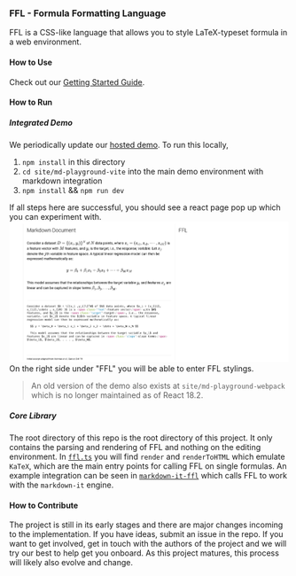### FFL - Formula Formatting Language
FFL is a CSS-like language that allows you to style LaTeX-typeset formula in a web environment. 

#### How to Use
Check out our [Getting Started Guide](https://penn-hci.github.io/ffl/getting-started).

#### How to Run

##### Integrated Demo
We periodically update our [hosted demo](https://penn-hci.github.io/ffl/demo). To run this locally,
1. `npm install` in this directory
2. `cd site/md-playground-vite` into the main demo environment with markdown integration
3. `npm install` && `npm run dev`

If all steps here are successful, you should see a react page pop up which you can experiment with.
![](doc/md-demo.png)
On the right side under "FFL" you will be able to enter FFL stylings.

> An old version of the demo also exists at `site/md-playground-webpack` which is no longer maintained as of React 18.2.

##### Core Library
The root directory of this repo is the root directory of this project. It only contains the parsing and rendering of FFL and nothing on the editing environment. In [`ffl.ts`](ffl.ts#320) you will find `render` and `renderToHTML` which emulate `KaTeX`, which are the main entry points for calling FFL on single formulas. An example integration can be seen in [`markdown-it-ffl`](https://github.com/wu000168/markdown-it-ffl) which calls FFL to work with the `markdown-it` engine.

#### How to Contribute
The project is still in its early stages and there are major changes incoming to the implementation. If you have ideas, submit an issue in the repo. If you want to get involved, get in touch with the authors of the project and we will try our best to help get you onboard. As this project matures, this process will likely also evolve and change.
